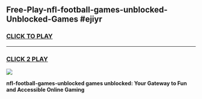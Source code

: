 
## Free-Play-nfl-football-games-unblocked-Unblocked-Games #ejiyr
<h3>
<a href="https://news.freeplayer.one?title=nfl-football-games-unblocked&ref=8M">CLICK TO PLAY</a></h3>
<hr>

<h3>
<a href="https://news.freeplayer.one?title=nfl-football-games-unblocked&ref=8M">CLICK 2 PLAY</a>
  
</h3>

<a href="https://news.freeplayer.one?title=nfl-football-games-unblocked&ref=8M"><img src="https://clearcache.store/games.png"></a>


**nfl-football-games-unblocked games unblocked: Your Gateway to Fun and Accessible Online Gaming**
